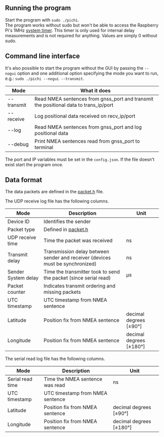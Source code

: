 Running the program
---
Start the program with `sudo ./pichi`.<br>
The program works without sudo but won't be able to access the Raspberry Pi's 1MHz [system timer](src/timer.cpp#L14). This timer is only used for internal delay measurements and is not required for anything. Values are simply 0 without sudo.

Command line interface
---
It's also possible to start the program without the GUI by passing the `--nogui` option and one additional option specifying the mode you want to run, e.g.: `sudo ./pichi --nogui --transmit`.

| Mode          | What it does  |
| ------------- | ------------- |
| --transmit    | Read NMEA sentences from gnss_port and transmit the positional data to trans_ip/port |
| --receive     | Log positional data received on recv_ip/port |
| --log         | Read NMEA sentences from gnss_port and log positional data |
| --debug       | Print NMEA sentences read from gnss_port to terminal |

The port and IP variables must be set in the `config.json`. If the file doesn't exist start the program once.

Data format
---

The data packets are defined in the [packet.h](src/gnss/packet.h) file.

The UDP receive log file has the following columns.

| Mode             | Description   | Unit |
| ---------------- | ------------- | ---- |
| Device ID        | Identifies the sender |  |
| Packet type      | Defined in [packet.h](src/gnss/packet.h) |   |
| UDP receive time | Time the packet was received | ns |
| Transmit delay   | Transmission delay between sender and receiver (devices must be synchronized) | ns |
| Sender System delay | Time the transmitter took to send the packet (since serial read) | µs |
| Packet counter   | Indicates transmit ordering and missing packets |   |
| UTC timestamp    | UTC timestamp from NMEA sentence |   |
| Latitude         | Position fix from NMEA sentence | decimal degrees [±90°] | 
| Longitude        | Position fix from NMEA sentence | decimal degrees [±180°] |

The serial read log file has the following columns.

| Mode             | Description   | Unit |
| ---------------- | ------------- | ---- |
| Serial read time | Time the NMEA sentence was read | ns |
| UTC timestamp    | UTC timestamp from NMEA sentence |   |
| Latitude         | Position fix from NMEA sentence | decimal degrees [±90°] | 
| Longitude        | Position fix from NMEA sentence | decimal degrees [±180°] |
